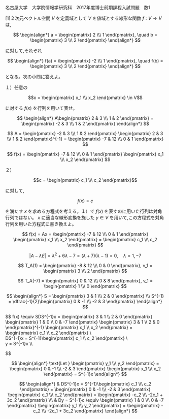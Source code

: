 名古屋大学　大学院情報学研究科　2017年度博士前期課程入試問題　数1

\[1]２次元ベクトル空間 $V$ を定義域として $V$ を値域とする線形な関数 $f: V \rightarrow V$ は,

$$
    \begin{align*}
        a = \begin{pmatrix} 2 \\\ 1 \end{pmatrix}, \quad b = \begin{pmatrix} 3 \\\ 2 \end{pmatrix} 
    \end{align*}
$$

に対して,それぞれ

$$
    \begin{align*}
        f(a) = \begin{pmatrix} -2 \\\ 1 \end{pmatrix}, \quad f(b) = \begin{pmatrix} 3 \\\ 2 \end{pmatrix} 
    \end{align*}
$$

となる。次の小問に答えよ。

１）任意の 

$$x = \begin{pmatrix} x_1 \\\ x_2 \end{pmatrix} \in V$$

に対する $f(x)$ を行列を用いて表せ。

$$
    \begin{align*}
        A\begin{pmatrix} 2 & 3 \\\ 1 & 2 \end{pmatrix} = \begin{pmatrix} -2 & 3 \\\ 1 & 2 \end{pmatrix}
    \end{align*}
$$

$$
    A = \begin{pmatrix} -2 & 3 \\\ 1 & 2 \end{pmatrix} \begin{pmatrix} 2 & 3 \\\ 1 & 2 \end{pmatrix}^{-1} = \begin{pmatrix} -7 & 12 \\\ 0 & 1 \end{pmatrix}
$$

$$
    f(x) = \begin{pmatrix} -7 & 12 \\\ 0 & 1 \end{pmatrix} \begin{pmatrix} x_1 \\\ x_2 \end{pmatrix}
$$


２） 

$$c = \begin{pmatrix} c_1 \\\ c_2 \end{pmatrix}$$

に対して,

$$
    f(x) = c
$$

を満たす $x$ を求める方程式を考える。１）で $f(x)$ を表すのに用いた行列は対角行列ではない。 $x$ に適当な線形変換を施した $y \in V$ を用いて,この方程式を対角行列を用いた方程式に書き換えよ。

$$
    f(x) = Ax = \begin{pmatrix} -7 & 12 \\\ 0 & 1 \end{pmatrix} \begin{pmatrix} x_1 \\\ x_2 \end{pmatrix} = \begin{pmatrix} c_1 \\\ c_2 \end{pmatrix}
$$

$$
    |A - λE| = λ^2 + 6λ - 7 = (λ + 7)(λ - 1) = 0, \quad λ = 1, -7
$$

$$
    T_A(1) = \begin{pmatrix} -8 & 12 \\\ 0 & 0 \end{pmatrix}, v_1 = \begin{pmatrix} 3 \\\ 2 \end{pmatrix}
$$

$$
    T_A(-7) = \begin{pmatrix} 0 & 12 \\\ 0 & 8 \end{pmatrix}, v_1 = \begin{pmatrix} 1 \\\ 0 \end{pmatrix}
$$

$$
    \begin{align*}
        S = \begin{pmatrix} 3 & 1 \\\ 2 & 0 \end{pmatrix} \\\
        S^{-1} = \dfrac{-1}{2}\begin{pmatrix} 0 & -1 \\\ -2 & 3 \end{pmatrix}
    \end{align*}
$$


$$
    f(x) \equiv SDS^{-1}x = \begin{pmatrix} 3 & 1 \\\ 2 & 0 \end{pmatrix}  \begin{pmatrix} 1 & 0 \\\ 0 & -7 \end{pmatrix} \begin{pmatrix} 3 & 1 \\\ 2 & 0 \end{pmatrix}^{-1}  \begin{pmatrix} x_1 \\\ x_2 \end{pmatrix} = \begin{pmatrix} c_1 \\\ c_2 \end{pmatrix} \\\
    DS^{-1}x =  S^{-1}\begin{pmatrix} c_1 \\\ c_2 \end{pmatrix} \\\
    y = S^{-1}x \\\
    
$$

$$
    \begin{align*}
        \text{Let } \begin{pmatrix} y_1 \\\ y_2 \end{pmatrix} =
        \begin{pmatrix} 0 & -1 \\\ -2 & 3 \end{pmatrix}  \begin{pmatrix} x_1 \\\ x_2 \end{pmatrix} = S^{-1}x
    \end{align*}
$$

$$
    \begin{align*}
        & DS^{-1}x = S^{-1}\begin{pmatrix} c_1 \\\ c_2 \end{pmatrix} = \begin{pmatrix} 0 & -1 \\\ -2 & 3 \end{pmatrix} \begin{pmatrix} c_1 \\\ c_2 \end{pmatrix} = \begin{pmatrix} -c_2 \\\ -2c_1 + 3c_2 \end{pmatrix}
        \\\
        & Dy = S^{-1}c  \equiv \begin{pmatrix} 1 & 0 \\\ 0 & -7 \end{pmatrix} \begin{pmatrix} y_1 \\\ y_2 \end{pmatrix} = \begin{pmatrix} -c_2 \\\ -2c_1 + 3c_2 \end{pmatrix}
    \end{align*}
$$
